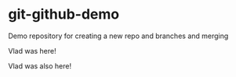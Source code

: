 # git-github-demo
Demo repository for creating a new repo and branches and merging

Vlad was here!

Vlad was also here!
